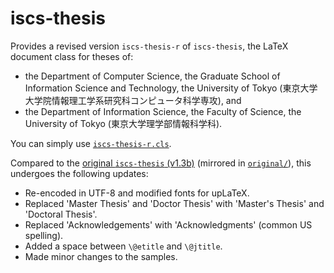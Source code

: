 # iscs-thesis

Provides a revised version `iscs-thesis-r` of `iscs-thesis`,
the LaTeX document class for theses of:

- the Department of Computer Science, the Graduate School of Information Science and Technology, the University of Tokyo (東京大学大学院情報理工学系研究科コンピュータ科学専攻), and
- the Department of Information Science, the Faculty of Science, the University of Tokyo (東京大学理学部情報科学科).

You can simply use [`iscs-thesis-r.cls`](./iscs-thesis-r.cls).

Compared to the [original `iscs-thesis` (v1.3b)](https://www.i.u-tokyo.ac.jp/edu/course/cs/thesis.shtml) (mirrored in [`original/`](./original/)),
this undergoes the following updates:

- Re-encoded in UTF-8 and modified fonts for upLaTeX.
- Replaced 'Master Thesis' and 'Doctor Thesis' with 'Master's Thesis' and 'Doctoral Thesis'.
- Replaced 'Acknowledgements' with 'Acknowledgments' (common US spelling).
- Added a space between `\@etitle` and `\@jtitle`.
- Made minor changes to the samples.
